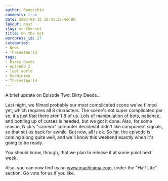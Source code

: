 ```yaml
---
author: Pwnocchio
comments: true
date: 2007-08-15 16:43:21+00:00
layout: post
slug: on-the-set
title: On the Set
wordpress_id: 27
categories:
- News
- TheLeetWorld
tags:
- Dirty Deeds
- episode 2
- leet world
- Machinima
- TheLeetWorld
---
```


A brief update on Episode Two: Dirty Deeds...

Last night, we filmed probably our most complicated scene we've filmed yet, which requires all 8 characters.  The scene's not super complicated per se, it's just that there aren't 8 of us.  Lots of manipulation of bots, patience, and bottling up of curses is needed, but we got it done.  Also, for some reason, Nick's "camera" computer decided it didn't like component signals, so that set us back for awhile.  But now, all is ok.  So far, the episode is coming along quite well, and we'll know this weekend exactly when it's going to be ready.

You should know, though, that we plan to release it at some point next week.

Also, you can now find us on www.machinima.com, under the "Half Life" section.  Go vote for us if you like.
